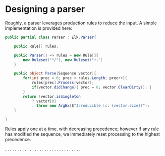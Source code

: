 # Designing a parser

Roughly, a parser leverages production rules to reduce the input. A simple implementation is provided here:

```cs
public partial class Parser : Elk.Parser{

    public Rule[] rules;

    public Parser() => rules = new Rule[]{
        new Ruleset("*/"), new Ruleset("+-")
    }

    public object Parse(Sequence vector){
        for(int prec = 0; prec < rules.Length; prec++){
            rules[prec].Process(vector);
            if(vector.didChange){ prec = 0; vector.ClearDirty(); }
        }
        return !vector.isSingleton
            ? vector[0]
            : throw new ArgEx($"Irreducible (c: {vector.size})");
    }

}
```

Rules apply one at a time, with decreasing precedence; however if any rule has modified the sequence, we immediately reset processing to the highest precedence.

.
.
.
.
.
.
.
.
.
.
.
.
.
.
.
.
.
.
.
.
.
.
.
.
.
.
.
.
.
.
.
